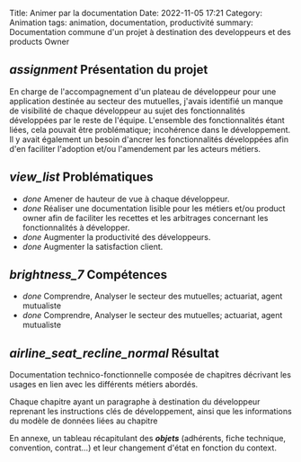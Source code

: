 Title: Animer par la documentation
Date: 2022-11-05 17:21
Category: Animation
tags: animation, documentation, productivité
summary: Documentation commune d'un projet à destination des developpeurs et des products Owner

## <i class="medium material-icons">assignment</i> Présentation du projet

En charge de l'accompagnement d'un plateau de développeur pour une application destinée au secteur des mutuelles, 
j'avais identifié un manque de visibilité de chaque développeur au sujet des fonctionnalités développées 
par le reste de l'équipe. L'ensemble des fonctionnalités étant liées, cela pouvait être problématique; incohérence 
dans le développement. 
Il y avait également un besoin d'ancrer les fonctionnalités développées afin d'en faciliter l'adoption et/ou l'amendement
par les acteurs métiers. 

## <i class="medium material-icons">view_list</i> Problématiques

 - <i class="tiny material-icons">done</i> Amener de hauteur de vue à chaque développeur.
 - <i class="tiny material-icons">done</i> Réaliser une documentation lisible pour les métiers et/ou product owner 
afin de faciliter les recettes et les arbitrages concernant les fonctionnalités à développer.
 - <i class="tiny material-icons">done</i> Augmenter la productivité des développeurs.
 - <i class="tiny material-icons">done</i> Augmenter la satisfaction client.

## <i class="medium material-icons">brightness_7</i> Compétences 

- <i class="tiny material-icons">done</i> Comprendre, Analyser le secteur des mutuelles; actuariat, agent mutualiste
- <i class="tiny material-icons">done</i> Comprendre, Analyser le secteur des mutuelles; actuariat, agent mutualiste

## <i class="medium material-icons">airline_seat_recline_normal</i> Résultat

Documentation technico-fonctionnelle composée de chapitres décrivant les usages en lien avec les différents métiers abordés.

Chaque chapitre ayant un paragraphe à destination du développeur reprenant les instructions clés de développement, 
ainsi que les informations du modèle de données liées au chapitre

En annexe, un tableau récapitulant des ***objets*** (adhérents, fiche technique, convention, contrat...) et leur changement d'état 
en fonction du context. 


